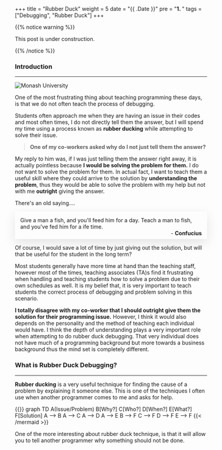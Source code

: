 +++
title = "Rubber Duck"
weight = 5
date = "{{ .Date }}"
pre = "<b>1. </b>"
tags = ["Debugging", "Rubber Duck"]
+++


{{% notice warning %}}

This post is under construction.

{{% /notice %}}


### Introduction
----

![Monash University](/blog/images/rubberduck.jpg?width=30pc&featherlight=true&classes=border,shadow)


One of the most frustrating thing about teaching programming these days, is that we do not often teach the process of debugging. 

Students often approach me when they are having an issue in their codes and most often times, I do not directly tell them the answer, but I will spend my time using a process known as **rubber ducking** while attempting to solve their issue.

> <strong>One of my co-workers asked why do I not just tell them the answer? </strong>

My reply to him was, if I was just telling them the answer right away, it is actually pointless because **I would be solving the problem for them.** I do not want to solve the problem for them. In actual fact, I want to teach them a useful skill where they could arrive to the solution by **understanding the problem**, thus they would be able to solve the problem with my help but not with me **outright** giving the answer.

There's an old saying.... 

<div class="shadow">
Give a man a fish, and you'll feed him for a day. Teach a man to fish, and you've fed him for a ife time.
<div class="pull-right">- <strong>Confucius</strong></div>
</div>

Of course, I would save a lot of time by just giving out the solution, but will that be useful for the student in the long term?

Most students generally have more time at hand than the teaching staff, however most of the times, teaching associates (TA)s find it frustrating when handling and teaching students how to solve a problem due to their own schedules as well. It is my belief that, it is very important to teach students the correct process of debugging and problem solving in this scenario.

**I totally disagree with my co-worker that I should outright give them the solution for their programming issue.** However, I think it would also depends on the personality and the method of teaching each individual would have. I think the depth of understanding plays a very important role when attempting to do rubber duck debugging. That very individual does not have much of a programming background but more towards a business background thus the mind set is completely different.

### What is Rubber Duck Debugging?
---

**Rubber ducking** is a very useful technique for finding the cause of a problem by explaining it someone else. This is one of the techniques I often use when another programmer comes to me and asks for help.


{{<mermaid align="center">}}
graph TD
    A(Issue/Problem)
    B[Why?]
    C[Who?]
    D[When?]
    E[What?]
    F[Solution]
    A --> B
    A --> C
    A --> D
    A --> E
    B --> F
    C --> F
    D --> F
    E --> F
{{< /mermaid >}}


One of the more interesting about rubber duck technique, is that it will allow you to tell another programmer why something should not be done.



<style>
.shadow {
    box-shadow: 0 10px 30px rgba(0, 0, 0, 0.1);
    padding-right: 1em;
    padding-left: 1em;
    padding-top: 1em;
    padding-bottom: 0.5em;
}

.pull-right {
    text-align:right;
}
</style>
